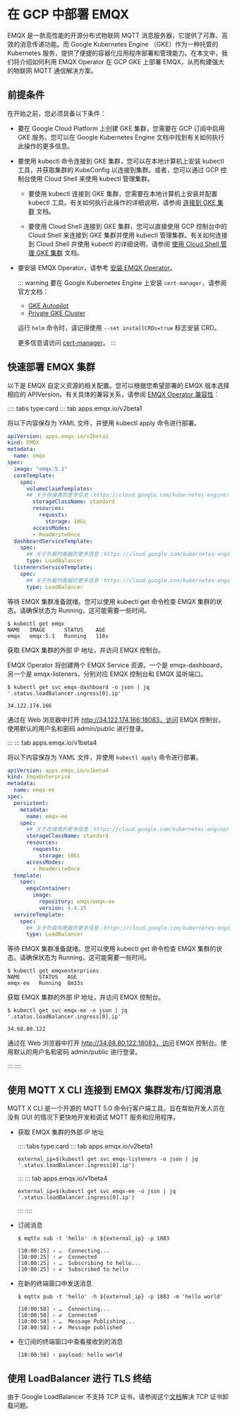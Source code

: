 # 在 GCP 中部署 EMQX

EMQX 是一款高性能的开源分布式物联网 MQTT 消息服务器，它提供了可靠、高效的消息传递功能。而 Google Kubernetes Engine （GKE）作为一种托管的 Kubernetes 服务，提供了便捷的容器化应用程序部署和管理能力。在本文中，我们将介绍如何利用 EMQX Operator 在 GCP GKE 上部署 EMQX，从而构建强大的物联网 MQTT 通信解决方案。

## 前提条件

在开始之前，您必须具备以下条件：

- 要在 Google Cloud Platform 上创建 GKE 集群，您需要在 GCP 订阅中启用 GKE 服务。您可以在 Google Kubernetes Engine 文档中找到有关如何执行此操作的更多信息。

- 要使用 kubectl 命令连接到 GKE 集群，您可以在本地计算机上安装 kubectl 工具，并获取集群的 KubeConfig 以连接到集群。或者，您可以通过 GCP 控制台使用 Cloud Shell 来使用 kubectl 管理集群。

  - 要使用 kubectl 连接到 GKE 集群，您需要在本地计算机上安装并配置 kubectl 工具。有关如何执行此操作的详细说明，请参阅 [连接到 GKE 集群](https://cloud.google.com/kubernetes-engine/docs/how-to/cluster-access-for-kubectl) 文档。

  - 要使用 Cloud Shell 连接到 GKE 集群，您可以直接使用 GCP 控制台中的 Cloud Shell 来连接到 GKE 集群并使用 kubectl 管理集群。有关如何连接到 Cloud Shell 并使用 kubectl 的详细说明，请参阅 [使用 Cloud Shell 管理 GKE 集群](https://cloud.google.com/code/docs/shell/create-configure-gke-cluster) 文档。

- 要安装 EMQX Operator，请参考 [安装 EMQX Operator](../getting-started/getting-started.md)。

  ::: warning
  要在 Google Kubernetes Engine 上安装 `cert-manager`，请参阅官方文档：

  - [GKE Autopilot](https://cert-manager.io/docs/installation/compatibility/#gke-autopilot)
  - [Private GKE Cluster](https://cert-manager.io/docs/installation/compatibility/#gke)

  运行 `helm` 命令时，请记得使用 `--set installCRDs=true` 标志安装 CRD。

  更多信息请访问 [cert-manager](https://cert-manager.io)。
  :::

## 快速部署 EMQX 集群

以下是 EMQX 自定义资源的相关配置。您可以根据您希望部署的 EMQX 版本选择相应的 APIVersion。有关具体的兼容关系，请参阅 [EMQX Operator 兼容性](../index.md)：

:::: tabs type:card
::: tab apps.emqx.io/v2beta1

将以下内容保存为 YAML 文件，并使用 kubectl apply 命令进行部署。

```yaml
apiVersion: apps.emqx.io/v2beta1
kind: EMQX
metadata:
  name: emqx
spec:
  image: "emqx:5.1"
  coreTemplate:
    spec:
      volumeClaimTemplates:
      ## 关于存储类的更多信息：https://cloud.google.com/kubernetes-engine/docs/concepts/persistent-volumes#storageclasses
        storageClassName: standard
        resources:
          requests:
            storage: 10Gi
        accessModes:
        - ReadWriteOnce
  dashboardServiceTemplate:
    spec:
      ## 关于负载均衡器的更多信息：https://cloud.google.com/kubernetes-engine/docs/how-to/internal-load-balancing
      type: LoadBalancer
  listenersServiceTemplate:
    spec:
      ## 关于负载均衡器的更多信息：https://cloud.google.com/kubernetes-engine/docs/how-to/internal-load-balancing
      type: LoadBalancer
```

等待 EMQX 集群准备就绪。您可以使用 kubectl get 命令检查 EMQX 集群的状态。请确保状态为 Running，这可能需要一些时间。

```shell
$ kubectl get emqx
NAME   IMAGE      STATUS    AGE
emqx   emqx:5.1   Running   118s
```

获取 EMQX 集群的外部 IP 地址，并访问 EMQX 控制台。

EMQX Operator 将创建两个 EMQX Service 资源，一个是 emqx-dashboard，另一个是 emqx-listeners，分别对应 EMQX 控制台和 EMQX 监听端口。

```shell
$ kubectl get svc emqx-dashboard -o json | jq '.status.loadBalancer.ingress[0].ip'

34.122.174.166
```

通过在 Web 浏览器中打开 http://34.122.174.166:18083，访问 EMQX 控制台。使用默认的用户名和密码 admin/public 进行登录。

:::
::: tab apps.emqx.io/v1beta4

将以下内容保存为 YAML 文件，并使用 `kubectl apply` 命令进行部署。

```yaml
apiVersion: apps.emqx.io/v1beta4
kind: EmqxEnterprise
metadata:
  name: emqx-ee
spec:
  persistent:
    metadata:
      name: emqx-ee
    spec:
      ## 关于存储类的更多信息：https://cloud.google.com/kubernetes-engine/docs/concepts/persistent-volumes#storageclasses
      storageClassName: standard
      resources:
        requests:
          storage: 10Gi
      accessModes:
        - ReadWriteOnce
  template:
    spec:
      emqxContainer:
        image:
          repository: emqx/emqx-ee
          version: 4.4.15
  serviceTemplate:
    spec:
      ## 关于负载均衡器的更多信息：https://cloud.google.com/kubernetes-engine/docs/how-to/internal-load-balancing
      type: LoadBalancer
```

等待 EMQX 集群准备就绪。您可以使用 kubectl get 命令检查 EMQX 集群的状态。请确保状态为 Running，这可能需要一些时间。

```shell
$ kubectl get emqxenterprises
NAME      STATUS   AGE
emqx-ee   Running  8m33s
```

获取 EMQX 集群的外部 IP 地址，并访问 EMQX 控制台。

```shell
$ kubectl get svc emqx-ee -o json | jq '.status.loadBalancer.ingress[0].ip'

34.68.80.122
```

通过在 Web 浏览器中打开 http://34.68.80.122:18083，访问 EMQX 控制台。使用默认的用户名和密码 admin/public 进行登录。

:::
::::

## 使用 MQTT X CLI 连接到 EMQX 集群发布/订阅消息

MQTT X CLI 是一个开源的 MQTT 5.0 命令行客户端工具，旨在帮助开发人员在没有 GUI 的情况下更快地开发和调试 MQTT 服务和应用程序。

- 获取 EMQX 集群的外部 IP 地址

    :::: tabs type:card
    ::: tab apps.emqx.io/v2beta1

    ```shell
    external_ip=$(kubectl get svc emqx-listeners -o json | jq '.status.loadBalancer.ingress[0].ip')
    ```

    :::
    ::: tab apps.emqx.io/v1beta4

    ```shell
    external_ip=$(kubectl get svc emqx-ee -o json | jq '.status.loadBalancer.ingress[0].ip')
    ```

    :::
    ::::

- 订阅消息

    ```shell
    $ mqttx sub -t 'hello' -h ${external_ip} -p 1883

    [10:00:25] › …  Connecting...
    [10:00:25] › ✔  Connected
    [10:00:25] › …  Subscribing to hello...
    [10:00:25] › ✔  Subscribed to hello
    ```

- 在新的终端窗口中发送消息

    ```shell
    $ mqttx pub -t 'hello' -h ${external_ip} -p 1883 -m 'hello world'

    [10:00:58] › …  Connecting...
    [10:00:58] › ✔  Connected
    [10:00:58] › …  Message Publishing...
    [10:00:58] › ✔  Message published
    ```

- 在订阅的终端窗口中查看接收到的消息

    ```shell
    [10:00:58] › payload: hello world
    ```

## 使用 LoadBalancer 进行 TLS 终结

由于 Google LoadBalancer 不支持 TCP 证书，请参阅这个[文档](https://github.com/emqx/emqx-operator/discussions/312)解决 TCP 证书卸载问题。
